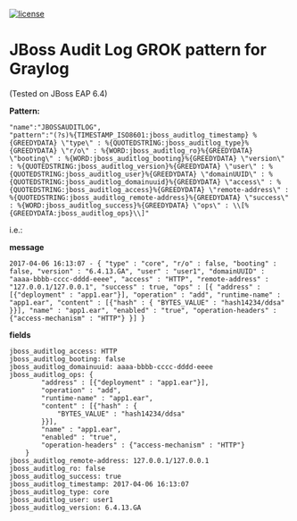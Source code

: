 [![license](https://img.shields.io/github/license/mashape/apistatus.svg?maxAge=2592000)](https://opensource.org/licenses/MIT)


# JBoss Audit Log GROK pattern for Graylog

(Tested on JBoss EAP 6.4)

**Pattern:**

	"name":"JBOSSAUDITLOG",
	"pattern":"(?s)%{TIMESTAMP_ISO8601:jboss_auditlog_timestamp} %{GREEDYDATA} \"type\" : %{QUOTEDSTRING:jboss_auditlog_type}%{GREEDYDATA} \"r/o\" : %{WORD:jboss_auditlog_ro}%{GREEDYDATA} \"booting\" : %{WORD:jboss_auditlog_booting}%{GREEDYDATA} \"version\" : %{QUOTEDSTRING:jboss_auditlog_version}%{GREEDYDATA} \"user\" : %{QUOTEDSTRING:jboss_auditlog_user}%{GREEDYDATA} \"domainUUID\" : %{QUOTEDSTRING:jboss_auditlog_domainuuid}%{GREEDYDATA} \"access\" : %{QUOTEDSTRING:jboss_auditlog_access}%{GREEDYDATA} \"remote-address\" : %{QUOTEDSTRING:jboss_auditlog_remote-address}%{GREEDYDATA} \"success\" : %{WORD:jboss_auditlog_success}%{GREEDYDATA} \"ops\" : \\[%{GREEDYDATA:jboss_auditlog_ops}\\]"

i.e.:

**message**

	2017-04-06 16:13:07 - { "type" : "core", "r/o" : false, "booting" : false, "version" : "6.4.13.GA", "user" : "user1", "domainUUID" : "aaaa-bbbb-cccc-dddd-eeee", "access" : "HTTP", "remote-address" : "127.0.0.1/127.0.0.1", "success" : true, "ops" : [{ "address" : [{"deployment" : "app1.ear"}], "operation" : "add", "runtime-name" : "app1.ear", "content" : [{"hash" : { "BYTES_VALUE" : "hash14234/ddsa" }}], "name" : "app1.ear", "enabled" : "true", "operation-headers" : {"access-mechanism" : "HTTP"} }] }

**fields**

	jboss_auditlog_access: HTTP
	jboss_auditlog_booting: false
	jboss_auditlog_domainuuid: aaaa-bbbb-cccc-dddd-eeee
	jboss_auditlog_ops: {
            "address" : [{"deployment" : "app1.ear"}],
            "operation" : "add",
            "runtime-name" : "app1.ear",
            "content" : [{"hash" : {
                "BYTES_VALUE" : "hash14234/ddsa"
            }}],
            "name" : "app1.ear",
            "enabled" : "true",
            "operation-headers" : {"access-mechanism" : "HTTP"}
        }
	jboss_auditlog_remote-address: 127.0.0.1/127.0.0.1
	jboss_auditlog_ro: false
	jboss_auditlog_success: true
	jboss_auditlog_timestamp: 2017-04-06 16:13:07
	jboss_auditlog_type: core
	jboss_auditlog_user: user1
	jboss_auditlog_version: 6.4.13.GA
